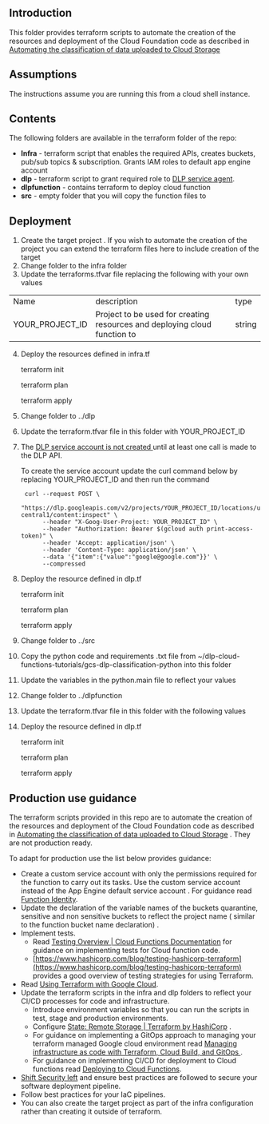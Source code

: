 
## Introduction

This folder provides terraform scripts to automate the creation of the resources and deployment of the Cloud Foundation code as described in [Automating the classification of data uploaded to Cloud Storage](https://cloud.google.com/architecture/automating-classification-of-data-uploaded-to-cloud-storage)


## Assumptions

The instructions assume you are running this from a cloud shell instance. 


## Contents

The following folders are available in the terraform folder of the repo:



* **Infra** - terraform script  that enables the required APIs, creates buckets, pub/sub topics & subscription.  Grants IAM roles to default app engine account   
* **dlp** -  terraform  script to grant required role to [DLP service agent](https://cloud.google.com/dlp/docs/iam-permissions#service_account). 
* **dlpfunction** - contains terraform to deploy cloud function
* **src** - empty folder that you will copy the function files to


## Deployment



1. Create the target project . If you wish to automate the creation of the project you can extend the terraform files here to include creation of the target  
2. Change folder to the infra folder 
3. Update the terraforms.tfvar file replacing the following with your own values

<table>
  <tr>
   <td>
Name
   </td>
   <td>description
   </td>
   <td>type
   </td>
  </tr>
  <tr>
   <td>YOUR_PROJECT_ID
   </td>
   <td>Project to be used for creating resources and deploying cloud function to
   </td>
   <td>string
   </td>
  </tr>
</table>




4. Deploy the resources defined in infra.tf

    terraform init


    terraform plan


    terraform apply 

5. Change folder to  ../dlp
6. Update the terraform.tfvar file  in this folder with YOUR_PROJECT_ID 
7. The [DLP service account is not created ](https://cloud.google.com/dlp/docs/iam-permissions?authuser=0#service_account) until at least one call is made to the DLP API. 

    To create the service account  update the curl command below by replacing YOUR_PROJECT_ID and then  run the command 

        curl --request POST \
        "https://dlp.googleapis.com/v2/projects/YOUR_PROJECT_ID/locations/us-central1/content:inspect" \
             --header "X-Goog-User-Project: YOUR_PROJECT_ID" \
             --header "Authorization: Bearer $(gcloud auth print-access-token)" \
             --header 'Accept: application/json' \
             --header 'Content-Type: application/json' \
             --data '{"item":{"value":"google@google.com"}}' \
             --compressed

8. Deploy the resource defined in dlp.tf

    terraform init


    terraform plan


    terraform apply 

9.  Change folder to ../src
10. Copy the python code and requirements .txt file from ~/dlp-cloud-functions-tutorials/gcs-dlp-classification-python into this folder
11. Update the variables in the python.main file to reflect your values
12. Change folder to ../dlpfunction
13. Update the terraform.tfvar file in this folder with the following values
14. Deploy the resource defined in dlp.tf

    terraform init


    terraform plan


    terraform apply 



## Production use guidance

The terraform scripts provided in this repo are to automate the creation of the resources and deployment of the Cloud Foundation code as described in  [Automating the classification of data uploaded to Cloud Storage](https://cloud.google.com/architecture/automating-classification-of-data-uploaded-to-cloud-storage) . They are not production ready.

To adapt for production use the list below provides guidance:



* Create a custom service account with only the permissions required for the function to carry out its tasks. Use the custom service account  instead of the App Engine default service account . For guidance read [Function Identity](https://cloud.google.com/functions/docs/securing/function-identity).
* Update the declaration of the  variable names  of the buckets quarantine, sensitive and non sensitive buckets to reflect the project name ( similar to the function bucket name declaration) .
* Implement  tests.
    * Read [Testing Overview | Cloud Functions Documentation](https://cloud.google.com/functions/docs/testing/test-overview) for guidance on implementing tests for Cloud function code.
    * [https://www.hashicorp.com/blog/testing-hashicorp-terraform](https://www.hashicorp.com/blog/testing-hashicorp-terraform) provides a good overview of testing strategies for using Terraform.
* Read [Using Terraform with Google Cloud](https://cloud.google.com/docs/terraform).
* Update the terraform scripts in the infra and dlp folders to reflect your CI/CD processes for code and infrastructure.
    * Introduce  environment variables so that you can run the scripts in test, stage and  production environments.
    *  Configure [State: Remote Storage | Terraform by HashiCorp](https://www.terraform.io/language/state/remote) .	
    * For guidance on implementing a GitOps approach to managing your terraform managed Google cloud environment read [Managing infrastructure as code with Terraform, Cloud Build, and GitOps ](https://cloud.google.com/architecture/managing-infrastructure-as-code).
    * For guidance on implementing CI/CD for deployment to Cloud functions read [Deploying to Cloud Functions](https://cloud.google.com/build/docs/deploying-builds/deploy-functions).
* [Shift Security left](https://cloud.google.com/architecture/devops/devops-tech-shifting-left-on-security) and ensure best practices are followed to secure your software deployment pipeline.
* Follow best practices for your IaC pipelines.
* You can also create the target project as part of the infra configuration rather than creating it outside of terraform.